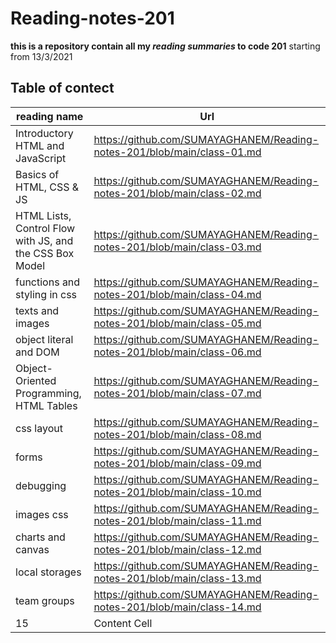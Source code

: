 # Reading-notes-201

**this is a repository contain all my *reading summaries* to code 201** 
starting from 13/3/2021

## Table of contect

| reading name  | Url |
| ------------- | ------------- |
|Introductory HTML and JavaScript| https://github.com/SUMAYAGHANEM/Reading-notes-201/blob/main/class-01.md|
|Basics of HTML, CSS & JS|https://github.com/SUMAYAGHANEM/Reading-notes-201/blob/main/class-02.md|
|HTML Lists, Control Flow with JS, and the CSS Box Model |https://github.com/SUMAYAGHANEM/Reading-notes-201/blob/main/class-03.md|
|functions and styling in css|https://github.com/SUMAYAGHANEM/Reading-notes-201/blob/main/class-04.md|
|texts and images | https://github.com/SUMAYAGHANEM/Reading-notes-201/blob/main/class-05.md |
|object literal and DOM|https://github.com/SUMAYAGHANEM/Reading-notes-201/blob/main/class-06.md|
|Object-Oriented Programming, HTML Tables |https://github.com/SUMAYAGHANEM/Reading-notes-201/blob/main/class-07.md|
|css layout |https://github.com/SUMAYAGHANEM/Reading-notes-201/blob/main/class-08.md|
|forms |https://github.com/SUMAYAGHANEM/Reading-notes-201/blob/main/class-09.md|
|debugging |https://github.com/SUMAYAGHANEM/Reading-notes-201/blob/main/class-10.md|
|images css         | https://github.com/SUMAYAGHANEM/Reading-notes-201/blob/main/class-11.md |
|charts and canvas           | https://github.com/SUMAYAGHANEM/Reading-notes-201/blob/main/class-12.md  |
|local storages  |https://github.com/SUMAYAGHANEM/Reading-notes-201/blob/main/class-13.md|
|team groups      | https://github.com/SUMAYAGHANEM/Reading-notes-201/blob/main/class-14.md  |
|15             | Content Cell  |

